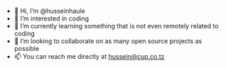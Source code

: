 - 👋 Hi, I’m @husseinhaule
- 👀 I’m interested in coding
- 🌱 I’m currently learning something that is not even remotely related to coding
- 💞️ I’m looking to collaborate on as many open source projects as possible
- 📫 You can reach me directly at hussein@cup.co.tz  

<!---
husseinhaule/husseinhaule is a ✨ special ✨ repository because its `README.md` (this file) appears on your GitHub profile.
You can click the Preview link to take a look at your changes.
--->
